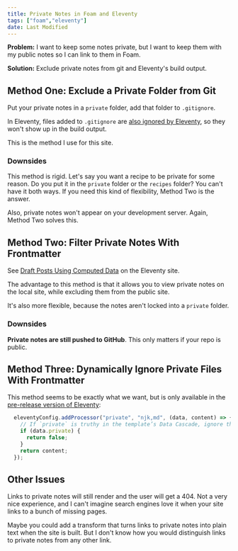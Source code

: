 ```yaml
---
title: Private Notes in Foam and Eleventy
tags: ["foam","eleventy"]
date: Last Modified
---
```


**Problem:** I want to keep some notes private, but I want to keep them with my public notes so I can link to them in Foam.

**Solution:** Exclude private notes from git and Eleventy's build output.

## Method One: Exclude a Private Folder from Git

Put your private notes in a `private` folder, add that folder to `.gitignore`.

In Eleventy, files added to `.gitignore` are [also ignored by Eleventy](https://www.11ty.dev/docs/ignores/), so they won't show up in the build output.

This is the method I use for this site.

### Downsides

This method is rigid. Let's say you want a recipe to be private for some reason. Do you put it in the `private` folder or the `recipes` folder? You can't have it both ways. If you need this kind of flexibility, Method Two is the answer.

Also, private notes won't appear on your development server. Again, Method Two solves this.

## Method Two: Filter Private Notes With Frontmatter

See [Draft Posts Using Computed Data](https://www.11ty.dev/docs/quicktips/draft-posts/) on the Eleventy site.

The advantage to this method is that it allows you to view private notes on the local site, while excluding them from the public site.

It's also more flexible, because the notes aren't locked into a `private` folder.

### Downsides

**Private notes are still pushed to GitHub**. This only matters if your repo is public.

## Method Three: Dynamically Ignore Private Files With Frontmatter

This method seems to be exactly what we want, but is only available in the [pre-release version of Eleventy](https://www.11ty.dev/docs/config-preprocessors/):

```js
  eleventyConfig.addProcessor("private", "njk,md", (data, content) => {
    // If `private` is truthy in the template’s Data Cascade, ignore the file.
    if (data.private) {
      return false;
    }
    return content;
  });
```

## Other Issues

Links to private notes will still render and the user will get a 404. Not a very nice experience, and I can't imagine search engines love it when your site links to a bunch of missing pages.

Maybe you could add a transform that turns links to private notes into plain text when the site is built. But I don't know how you would distinguish links to private notes from any other link.
